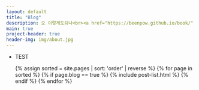 ```yaml
---
layout: default
title: "Blog"
description: 오 이렇게도되나<br><a href="https://beenpow.github.io/book/" target="_blank">Google</a>
main: true
project-header: true
header-img: img/about.jpg
---
```


- TEST
<ul class="catalogue">
{% assign sorted = site.pages | sort: 'order' | reverse %}
{% for page in sorted %}
{% if page.blog == true %}
{% include post-list.html %}
{% endif %}
{% endfor %}
</ul>
